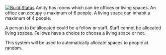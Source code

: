 [![Build Status](https://travis-ci.org/andela-jkamau/cp1a.svg?branch=master)](https://travis-ci.org/andela-jkamau/cp1a)
Amity has rooms which can be offices or living spaces. An office can occupy a maximum of 6 people. A living space can inhabit a maximum of 4 people.

A person to be allocated could be a fellow or staff. Staff cannot be allocated living spaces. Fellows have a choice to choose a living space or not.

This system will be used to automatically allocate spaces to people at random.
